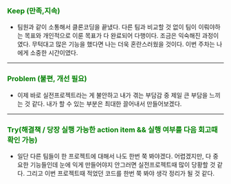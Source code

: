 ### <span style="color: green">Keep (만족,지속)<span>

- 팀원과 같이 소통해서 클론코딩을 끝냈다. 다른 팀과 비교할 것 없이 팀이 이뤄야하는 목표와 개인적으로 이룬 목표가 다 완료되어 다행이다. 조금은 익숙해진 과정이였다. 무턱대고 많은 기능을 했다면 나는 더욱 혼란스러웠을 것이다. 이번 주차는 나에게 소중한 시간이였다.

<hr>

### <span style="color: green">Problem (불편, 개선 필요)<span>

- 이제 바로 실전프로젝트라는 게 불안하고 내가 겪는 부담감 중 제일 큰 부담을 느끼는 것 같다. 내가 할 수 있는 부분은 최대한 끌어내서 만들어보겠다.
<hr>

### <span style="color: green">Try(해결책 / 당장 실행 가능한 action item && 실행 여부를 다음 회고때 확인 가능)<span>

- 일단 다른 팀들이 한 프로젝트에 대해서 나도 한번 쭉 봐야겠다. 어렵겠지만, 다 중요한 기능들인데 눈에 익게 만들어야지 안그러면 실전프로젝트때 많이 당황할 것 같다. 그리고 이번 프로젝트때 적었던 코드를 한번 쭉 봐야 생각 정리가 될 것 같다.
